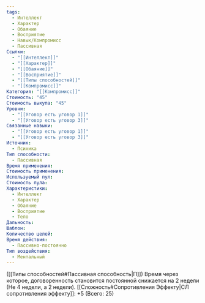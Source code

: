 ```yaml
---
tags:
  - Интеллект
  - Характер
  - Обаяние
  - Восприятие
  - Навык/Компромисс
  - Пассивная
Ссылки:
  - "[[Интеллект]]"
  - "[[Характер]]"
  - "[[Обаяние]]"
  - "[[Восприятие]]"
  - "[[Типы способностей]]"
  - "[[Компромисс]]"
Категория: "[[Компромисс]]"
Стоимость: "45"
Стоимость выкупа: "45"
Уровни:
  - "[[Уговор есть уговор 1]]"
  - "[[Уговор есть уговор 3]]"
Связанные навыки:
  - "[[Уговор есть уговор 1]]"
  - "[[Уговор есть уговор 3]]"
Источник:
  - Психика
Тип способности:
  - Пассивная
Время применения: 
Стоимость применения: 
Используемый пул: 
Стоимость пула: 
Характеристики:
  - Интеллект
  - Характер
  - Обаяние
  - Восприятие
  - Тело
Дальность: 
Шаблон: 
Количество целей: 
Время действия:
  - Пассивно-постоянно
Тип воздействия:
  - Ментальный
---
```

([[Типы способностей#Пассивная способность|П]]) Время через которое, договоренность становится постоянной снижается на 2 недели (Не 4 недели, а 2 недели).
[[Сложность#Cопротивления Эффекту|СЛ сопротивления эффекту]]: +5 (Всего: 25)

